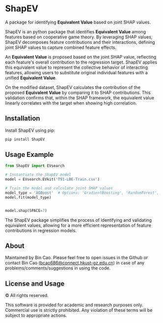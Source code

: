 
# ShapEV

A package for identifying **Equivalent Value** based on joint SHAP values.

ShapEV is an python package that identifies **Equivalent Value** among features based on cooperative game theory. By leveraging SHAP values, ShapEV decomposes feature contributions and their interactions, defining joint SHAP values to capture combined feature effects. 

An **Equivalent Value** is proposed based on the joint SHAP value, reflecting each feature's overall contribution to the regression target. ShapEV applies this equivalent value to represent the collective behavior of interacting features, allowing users to substitute original individual features with a unified **Equivalent Value**.

On the modified dataset, ShapEV calculates the contribution of the proposed **Equivalent Value** by comparing it to SHAP contributions. This validation confirms that, within the SHAP framework, the equivalent value linearly correlates with the target when showing high correlation.

## Installation

Install ShapEV using pip:

```bash
pip install ShapEV
```

## Usage Example

```python
from ShapEV import EVsearch

# Instantiate the ShapEV model
model = EVsearch.EVkit('T91-LBE-Train.csv')

# Train the model and calculate joint SHAP values
model_type = 'XGBoost'  # Options: 'GradientBoosting', 'RandomForest', 'LightGBM', 'XGBoost'
model.fit(model_type)


model.shap(SPACE=7)
```



The ShapEV package simplifies the process of identifying and validating equivalent values, allowing for a more efficient representation of feature contributions in regression models.

## About 
Maintained by Bin Cao. Please feel free to open issues in the Github or contact Bin Cao
(bcao686@connect.hkust-gz.edu.cn) in case of any problems/comments/suggestions in using the code. 

## License and Usage
© All rights reserved.

This software is provided for academic and research purposes only. Commercial use is strictly prohibited. Any violation of these terms will be subject to appropriate actions.

